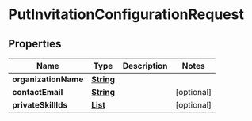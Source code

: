 

# PutInvitationConfigurationRequest


## Properties

| Name | Type | Description | Notes |
|------------ | ------------- | ------------- | -------------|
|**organizationName** | [**String**](String.md) |  |  |
|**contactEmail** | [**String**](String.md) |  |  [optional] |
|**privateSkillIds** | [**List**](List.md) |  |  [optional] |



